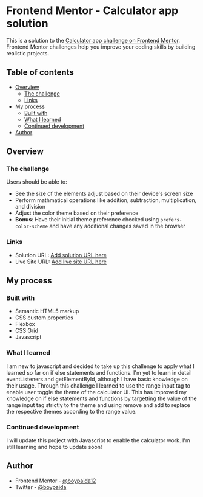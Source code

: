 # Frontend Mentor - Calculator app solution

This is a solution to the [Calculator app challenge on Frontend Mentor](https://www.frontendmentor.io/challenges/calculator-app-9lteq5N29). Frontend Mentor challenges help you improve your coding skills by building realistic projects. 

## Table of contents

- [Overview](#overview)
  - [The challenge](#the-challenge)
  - [Links](#links)
- [My process](#my-process)
  - [Built with](#built-with)
  - [What I learned](#what-i-learned)
  - [Continued development](#continued-development)
- [Author](#author)

## Overview

### The challenge

Users should be able to:

- See the size of the elements adjust based on their device's screen size
- Perform mathmatical operations like addition, subtraction, multiplication, and division
- Adjust the color theme based on their preference
- **Bonus**: Have their initial theme preference checked using `prefers-color-scheme` and have any additional changes saved in the browser


### Links

- Solution URL: [Add solution URL here](https://your-solution-url.com)
- Live Site URL: [Add live site URL here](https://your-live-site-url.com)

## My process

### Built with

- Semantic HTML5 markup
- CSS custom properties
- Flexbox
- CSS Grid
- Javascript

### What I learned

I am new to javascript and decided to take up this challenge to apply what I learned so far on if else statements and functions. I'm yet to learn in detail eventListeners and getElementById, although I have basic knowledge on their usage. Through this challenge I learned to use the range input tag to enable user toggle the theme of the calculator UI. This has improved my knowledge on if else statements and functions by targetting the value of the range input tag strictly to the theme and using remove and add to replace the respective themes according to the range value.

### Continued development

I will update this project with Javascript to enable the calculator work. I'm still learning and hope to update soon!

## Author
- Frontend Mentor - [@boypaida12](https://www.frontendmentor.io/profile/boypaida12)
- Twitter - [@boypaida](https://www.twitter.com/boypaida)

